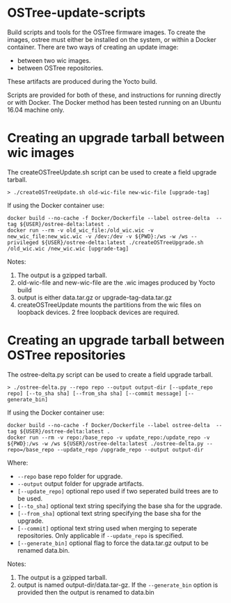 # OSTree-update-scripts
Build scripts and tools for the OSTree firmware images.
To create the images, ostree must either be installed on the system, or within a Docker container.
There are two ways of creating an update image:
   - between two wic images.
   - between OSTree repositories.

These artifacts are produced during the Yocto build.

Scripts are provided for both of these, and instructions for running directly or with Docker. The Docker method has been tested running on an Ubuntu 16.04 machine only.

# Creating an upgrade tarball between wic images

The createOSTreeUpdate.sh script can be used to create a field upgrade tarball.

```
> ./createOSTreeUpdate.sh old-wic-file new-wic-file [upgrade-tag]
```

If using the Docker container use:

```
docker build --no-cache -f Docker/Dockerfile --label ostree-delta  --tag ${USER}/ostree-delta:latest .
docker run --rm -v old_wic_file:/old_wic.wic -v new_wic_file:new_wic.wic -v /dev:/dev -v ${PWD}:/ws -w /ws --privileged ${USER}/ostree-delta:latest ./createOSTreeUpgrade.sh /old_wic.wic /new_wic.wic [upgrade-tag]
```


Notes:
  1. The output is a gzipped tarball.
  1. old-wic-file and new-wic-file are the .wic images produced by Yocto build
  1. output is either data.tar.gz or upgrade-tag-data.tar.gz
  1. createOSTreeUpdate mounts the partitions from the wic files on loopback devices. 2 free loopback devices are required.

# Creating an upgrade tarball between OSTree repositories

The ostree-delta.py script can be used to create a field upgrade tarball.

```
> ./ostree-delta.py --repo repo --output output-dir [--update_repo repo] [--to_sha sha] [--from_sha sha] [--commit message] [--generate_bin]
```

If using the Docker container use:

```
docker build --no-cache -f Docker/Dockerfile --label ostree-delta  --tag ${USER}/ostree-delta:latest .
docker run --rm -v repo:/base_repo -v update_repo:/update_repo -v ${PWD}:/ws -w /ws ${USER}/ostree-delta:latest ./ostree-delta.py --repo=/base_repo --update_repo /upgrade_repo --output output-dir
```

   Where:

   - `--repo` base repo folder for upgrade.
   - `--output` output folder for upgrade artifacts.
   - `[--update_repo]` optional repo used if two seperated build trees are to be used.
   - `[--to_sha]` optional text string specifying the base sha for the upgrade.
   - `[--from_sha]` optional text string specifying the base sha for the upgrade.
   - `[--commit]` optional text string used when merging to seperate repositories. Only applicable if ```--update_repo``` is specified.
   - `[--generate_bin]` optional flag to force the data.tar.gz output to be renamed data.bin.

Notes:
  1. The output is a gzipped tarball.
  1. output is named output-dir/data.tar-gz. If the `--generate_bin` option is provided then the output is renamed to data.bin

